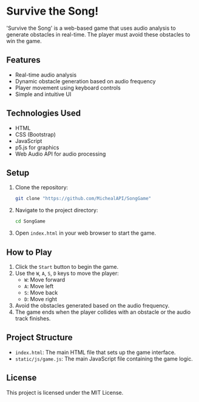 # Survive the Song!

'Survive the Song' is a web-based game that uses audio analysis to generate obstacles in real-time. The player must avoid these obstacles to win the game.

## Features

- Real-time audio analysis
- Dynamic obstacle generation based on audio frequency
- Player movement using keyboard controls
- Simple and intuitive UI

## Technologies Used

- HTML
- CSS (Bootstrap)
- JavaScript
- p5.js for graphics
- Web Audio API for audio processing

## Setup

1. Clone the repository:
    ```sh
    git clone "https://github.com/MichealAPI/SongGame"
    ```

2. Navigate to the project directory:
    ```sh
    cd SongGame
    ```

3. Open `index.html` in your web browser to start the game.

## How to Play

1. Click the `Start` button to begin the game.
2. Use the `W`, `A`, `S`, `D` keys to move the player:
    - `W`: Move forward
    - `A`: Move left
    - `S`: Move back
    - `D`: Move right
3. Avoid the obstacles generated based on the audio frequency.
4. The game ends when the player collides with an obstacle or the audio track finishes.

## Project Structure

- `index.html`: The main HTML file that sets up the game interface.
- `static/js/game.js`: The main JavaScript file containing the game logic.

## License

This project is licensed under the MIT License.
